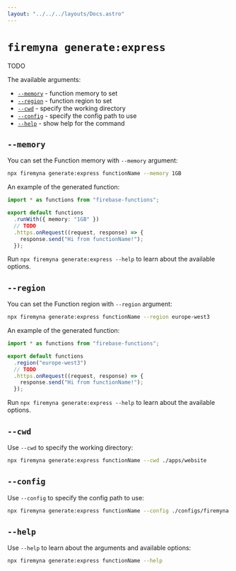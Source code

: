 ```yaml
---
layout: "../../../layouts/Docs.astro"
---
```


# `firemyna generate:express`

TODO

The available arguments:

- [`--memory`](#--memory) - function memory to set
- [`--region`](#--region) - function region to set
- [`--cwd`](#--cwd) - specify the working directory
- [`--config`](#--config) - specify the config path to use
- [`--help`](#--help) - show help for the command

## `--memory`

You can set the Function memory with `--memory` argument:

```bash
npx firemyna generate:express functionName --memory 1GB
```

An example of the generated function:

```ts
import * as functions from "firebase-functions";

export default functions
  .runWith({ memory: "1GB" })
  // TODO
  .https.onRequest((request, response) => {
    response.send("Hi from functionName!");
  });
```

Run `npx firemyna generate:express --help` to learn about the available options.

## `--region`

You can set the Function region with `--region` argument:

```bash
npx firemyna generate:express functionName --region europe-west3
```

An example of the generated function:

```ts
import * as functions from "firebase-functions";

export default functions
  .region("europe-west3")
  // TODO
  .https.onRequest((request, response) => {
    response.send("Hi from functionName!");
  });
```

Run `npx firemyna generate:express --help` to learn about the available options.

## `--cwd`

Use `--cwd` to specify the working directory:

```bash
npx firemyna generate:express functionName --cwd ./apps/website
```

## `--config`

Use `--config` to specify the config path to use:

```bash
npx firemyna generate:express functionName --config ./configs/firemyna.js
```

## `--help`

Use `--help` to learn about the arguments and available options:

```bash
npx firemyna generate:express functionName --help
```
